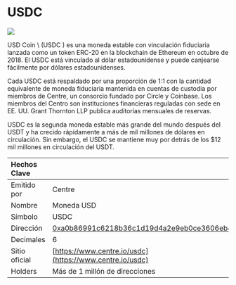 # USDC

![](../../.gitbook/assets/usdc-coin-bd351fb779%20%281%29.png)

USD Coin \ (USDC \) es una moneda estable con vinculación fiduciaria lanzada como un token ERC-20 en la blockchain de Ethereum en octubre de 2018. El USDC está vinculado al dólar estadounidense y puede canjearse fácilmente por dólares estadounidenses.

Cada USDC está respaldado por una proporción de 1:1 con la cantidad equivalente de moneda fiduciaria mantenida en cuentas de custodia por miembros de Centre, un consorcio fundado por Circle y Coinbase. Los miembros del Centro son instituciones financieras reguladas con sede en EE. UU. Grant Thornton LLP publica auditorías mensuales de reservas.

USDC es la segunda moneda estable más grande del mundo después del USDT y ha crecido rápidamente a más de mil millones de dólares en circulación. Sin embargo, el USDC se mantiene muy por detrás de los $12 mil millones en circulación del USDT.

| Hechos Clave  |                                                                                                                     |
|:------------- |:------------------------------------------------------------------------------------------------------------------- |
| Emitido por   | Centre                                                                                                              |
| Nombre        | Moneda USD                                                                                                          |
| Símbolo       | USDC                                                                                                                |
| Dirección     | [0xa0b86991c6218b36c1d19d4a2e9eb0ce3606eb48](https://etherscan.io/token/0xa0b86991c6218b36c1d19d4a2e9eb0ce3606eb48) |
| Decimales     | 6                                                                                                                   |
| Sitio oficial | [https://www.centre.io/usdc](https://www.centre.io/usdc)                                                            |
| Holders       | Más de 1 millón de direcciones                                                                                      |



